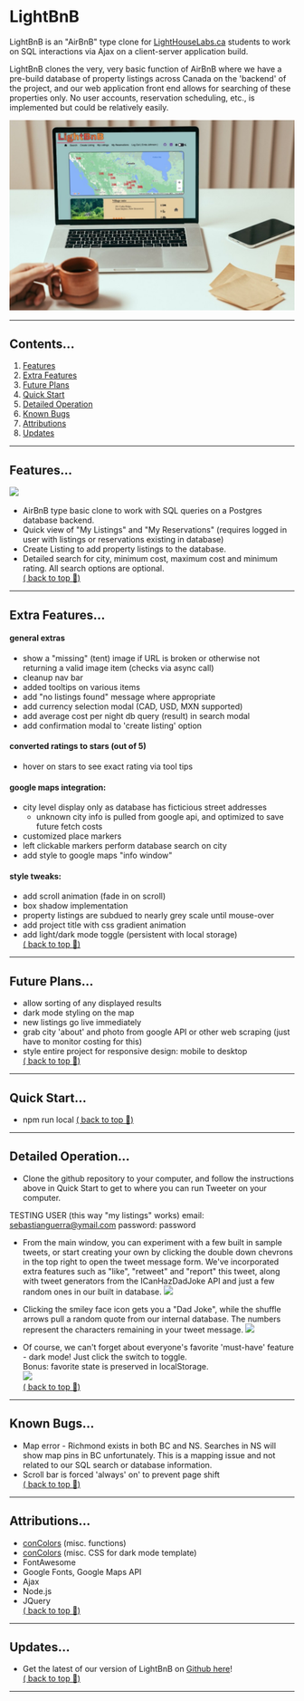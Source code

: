 # LightBnB

LightBnB is an "AirBnB" type clone for <a href="www.lighthouselabs.ca">LightHouseLabs.ca</a> students to work on SQL interactions via Ajax on a client-server application build. 

LightBnB clones the very, very basic function of AirBnB where we have a pre-build database of property listings across Canada on the 'backend' of the project, and our web application front end allows for searching of these properties only.  No user accounts, reservation scheduling, etc., is implemented but could be relatively easily.


![](./screenshots/mockup.jpg)  

--- 
## Contents...  
1. [Features](#features)
2. [Extra Features](#extra-features)
3. [Future Plans](#future-plans)
4. [Quick Start](#quick-start)
5. [Detailed Operation](#detailed-operation)
6. [Known Bugs](#known-bugs)
7. [Attributions](#attributions)
8. [Updates](#updates)
--- 
## Features...  
![](overview-ani.gif)
- AirBnB type basic clone to work with SQL queries on a Postgres database backend.
- Quick view of "My Listings" and "My Reservations"
(requires logged in user with listings or reservations existing in database)
- Create Listing to add property listings to the database.
- Detailed search for city, minimum cost, maximum cost and minimum rating.  All search options are optional.  
[( back to top 🔺)](#lightbnb)

---
## Extra Features...
#### general extras
  - show a "missing" (tent) image if URL is broken or otherwise not returning a valid image item (checks via async call)
  - cleanup nav bar
  - added tooltips on various items
  - add "no listings found" message where appropriate
  - add currency selection modal (CAD, USD, MXN supported)
  - add average cost per night db query (result) in search modal
  - add confirmation modal to 'create listing' option  
 
#### converted ratings to stars (out of 5)
   - hover on stars to see exact rating via tool tips  

#### google maps integration:
  - city level display only as database has ficticious street addresses
    - unknown city info is pulled from google api, and optimized to save future fetch costs
  - customized place markers
  - left clickable markers perform database search on city
  - add style to google maps "info window"  

#### style tweaks:
  - add scroll animation (fade in on scroll)
  - box shadow implementation
  - property listings are subdued to nearly grey scale until mouse-over
  - add project title with css gradient animation
  - add light/dark mode toggle (persistent with local storage)  
  [( back to top 🔺)](#lightbnb)

--- 
## Future Plans...
- allow sorting of any displayed results
- dark mode styling on the map
- new listings go live immediately
- grab city 'about' and photo from google API or other web scraping
  (just have to monitor costing for this)
- style entire project for responsive design: mobile to desktop  
[( back to top 🔺)](#lightbnb)
--- 
## Quick Start...  
- npm run local
[( back to top 🔺)](#lightbnb)

--- 
## Detailed Operation...  
- Clone the github repository to your computer, and follow the instructions above in Quick Start to get to where you can run Tweeter on your computer. 

TESTING USER (this way "my listings" works)
email: sebastianguerra@ymail.com
password: password

- From the main window, you can experiment with a few built in sample tweets, or start creating your own by clicking the double down chevrons in the top right to open the tweet message form.  We've incorporated extra features such as "like", "retweet" and "report" this tweet, along with tweet generators from the ICanHazDadJoke API and just a few random ones in our built in database. 
![](image-mainusing-desktop.png)

- Clicking the smiley face icon gets you a "Dad Joke", while the shuffle arrows pull a random quote from our internal database.  The numbers represent the characters remaining in your tweet message.
![](image-main-compose.png)


- Of course, we can't forget about everyone's favorite 'must-have' feature - dark mode! Just click the switch to toggle.  
Bonus: favorite state is preserved in localStorage.  
![](tweeter-darkmode.gif)  
[( back to top 🔺)](#lightbnb)
--- 
## Known Bugs...
- Map error - Richmond exists in both BC and NS. Searches in NS will show map pins in BC unfortunately. This is a mapping issue and not related to our SQL search or database information.
- Scroll bar is forced 'always' on' to prevent page shift  
[( back to top 🔺)](#lightbnb)
---
## Attributions...
- [conColors](https://github.com/ej8899/conColors) (misc. functions)
- [conColors](https://github.com/ej8899/conColors) (misc. CSS for dark mode template)
- FontAwesome
- Google Fonts, Google Maps API
- Ajax
- Node.js
- JQuery  
[( back to top 🔺)](#lightbnb)
---  
## Updates...
- Get the latest of our version of LightBnB on [Github here](https://github.com/ej8899/lightbnb)!  
[( back to top 🔺)](#lightbnb)
---




